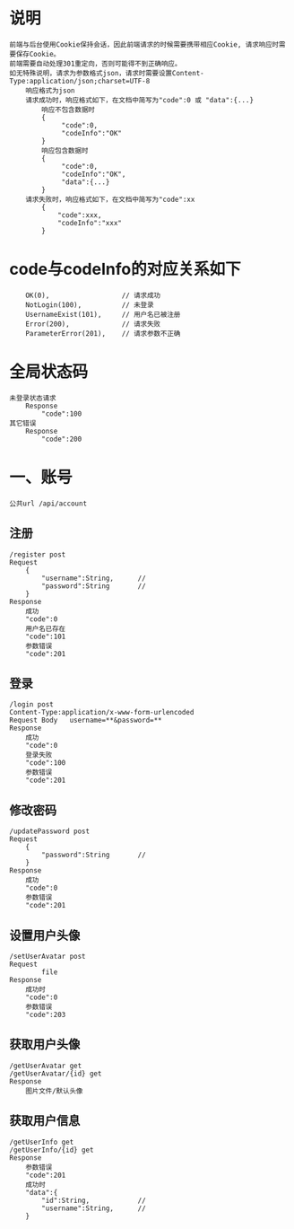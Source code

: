 # 说明
    前端与后台使用Cookie保持会话，因此前端请求的时候需要携带相应Cookie, 请求响应时需要保存Cookie。
    前端需要自动处理301重定向，否则可能得不到正确响应。
    如无特殊说明，请求为参数格式json，请求时需要设置Content-Type:application/json;charset=UTF-8
        响应格式为json
        请求成功时，响应格式如下，在文档中简写为"code":0 或 "data":{...}
            响应不包含数据时
            {
                 "code":0,
                 "codeInfo":"OK"
            }
            响应包含数据时
            {
                 "code":0,
                 "codeInfo":"OK",
                 "data":{...}
            }
        请求失败时，响应格式如下，在文档中简写为"code":xx
            {
                "code":xxx,
                "codeInfo":"xxx"
            }

# code与codeInfo的对应关系如下
        OK(0),                  // 请求成功
        NotLogin(100),          // 未登录
        UsernameExist(101),     // 用户名已被注册
        Error(200),             // 请求失败
        ParameterError(201),    // 请求参数不正确

# 全局状态码
    未登录状态请求
        Response
            "code":100
    其它错误        
        Response
            "code":200

# 一、账号
    公共url /api/account

## 注册
    /register post
    Request
        {
            "username":String,      //
            "password":String       //
        }
    Response
        成功
        "code":0
        用户名已存在
        "code":101
        参数错误
        "code":201

## 登录
    /login post
    Content-Type:application/x-www-form-urlencoded
    Request Body   username=**&password=**
    Response
        成功
        "code":0
        登录失败
        "code":100
        参数错误
        "code":201

## 修改密码
    /updatePassword post
    Request
        {
            "password":String       //
        }
    Response
        成功
        "code":0
        参数错误
        "code":201

## 设置用户头像
    /setUserAvatar post
    Request
            file
    Response
        成功时
        "code":0
        参数错误
        "code":203

## 获取用户头像
    /getUserAvatar get
    /getUserAvatar/{id} get
    Response
        图片文件/默认头像

## 获取用户信息
    /getUserInfo get
    /getUserInfo/{id} get
    Response
        参数错误
        "code":201
        成功时
        "data":{
            "id":String,            //
            "username":String,      //
        }